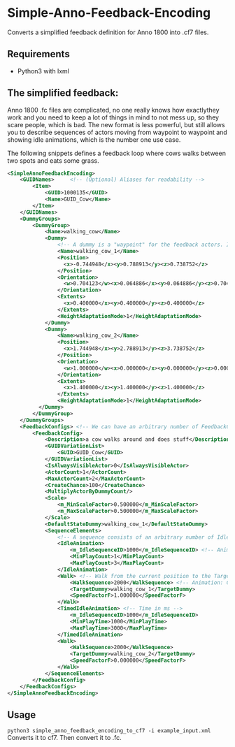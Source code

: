 # Simple-Anno-Feedback-Encoding
Converts a simplified feedback definition for Anno 1800 into .cf7 files.

## Requirements
- Python3 with lxml

## The simplified feedback:
Anno 1800 .fc files are complicated, no one really knows how exactlythey work and you need to keep a lot of things in mind to not mess up, so they scare people, which is bad. 
The new format is less powerful, but still allows you to describe sequences of actors moving from waypoint to waypoint and showing idle animations, which is the number one use case.

The following snippets defines a feedback loop where cows walks between two spots and eats some grass.
```xml
<SimpleAnnoFeedbackEncoding>
    <GUIDNames>     <!-- (Optional) Aliases for readability -->
        <Item>
            <GUID>1000135</GUID>
            <Name>GUID_Cow</Name>
        </Item>
    </GUIDNames>
    <DummyGroups>
        <DummyGroup>
            <Name>walking_cow</Name>
            <Dummy> 
                <!-- A dummy is a "waypoint" for the feedback actors. It can be used independently by different FeedbackConfigs -->
                <Name>walking_cow_1</Name>
                <Position>
                  <x>-0.744948</x><y>0.788913</y><z>0.738752</z>
                </Position>
                <Orientation>
                  <w>0.704123</w><x>0.064886</x><y>0.064886</y><z>0.704123</z>
                </Orientation>
                <Extents>
                  <x>0.400000</x><y>0.400000</y><z>0.400000</z>
                </Extents>
                <HeightAdaptationMode>1</HeightAdaptationMode>
            </Dummy>
            <Dummy>
                <Name>walking_cow_2</Name>
                <Position>
                  <x>1.744948</x><y>2.788913</y><z>3.738752</z>
                </Position>
                <Orientation>
                  <w>1.000000</w><x>0.000000</x><y>0.000000</y><z>0.000000</z>
                </Orientation>
                <Extents>
                  <x>1.400000</x><y>1.400000</y><z>1.400000</z>
                </Extents>
                <HeightAdaptationMode>1</HeightAdaptationMode>
          </Dummy>
        </DummyGroup>
    </DummyGroups>
    <FeedbackConfigs> <!-- We can have an arbitrary number of FeedbackConfigs here -->
        <FeedbackConfig>
            <Description>a cow walks around and does stuff</Description>
            <GUIDVariationList>
                <GUID>GUID_Cow</GUID>
            </GUIDVariationList>
            <IsAlwaysVisibleActor>0</IsAlwaysVisibleActor>
            <ActorCount>1</ActorCount>
            <MaxActorCount>2</MaxActorCount>
            <CreateChance>100</CreateChance>
            <MultiplyActorByDummyCount/>
            <Scale>
                <m_MinScaleFactor>0.500000</m_MinScaleFactor>
                <m_MaxScaleFactor>0.500000</m_MaxScaleFactor>
            </Scale>
            <DefaultStateDummy>walking_cow_1</DefaultStateDummy>
            <SequenceElements>
                <!-- A sequence consists of an arbitrary number of IdleAnimation, TimedIdleAnimation and Walk elements. They are played back in this order. -->
                <IdleAnimation>
                    <m_IdleSequenceID>1000</m_IdleSequenceID> <!-- Animation: Cow eating -->
                    <MinPlayCount>1</MinPlayCount>
                    <MaxPlayCount>3</MaxPlayCount>
                </IdleAnimation>
                <Walk> <!-- Walk from the current position to the TargetDummy -->
                    <WalkSequence>2000</WalkSequence> <!-- Animation: Cow walking -->
                    <TargetDummy>walking_cow_1</TargetDummy>
                    <SpeedFactorF>1.000000</SpeedFactorF>
                </Walk>
                <TimedIdleAnimation> <!-- Time in ms -->
                    <m_IdleSequenceID>1000</m_IdleSequenceID>
                    <MinPlayTime>1000</MinPlayTime>
                    <MaxPlayTime>3000</MaxPlayTime>
                </TimedIdleAnimation>
                <Walk> 
                    <WalkSequence>2000</WalkSequence>
                    <TargetDummy>walking_cow_2</TargetDummy>
                    <SpeedFactorF>0.000000</SpeedFactorF>
                </Walk>
            </SequenceElements>
        </FeedbackConfig>
    </FeedbackConfigs>
</SimpleAnnoFeedbackEncoding>
```

## Usage
``python3 simple_anno_feedback_encoding_to_cf7 -i example_input.xml``
Converts it to cf7. Then convert it to .fc.
